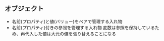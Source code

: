 ## オブジェクト
- 名前(プロパティ)と値(バリュー)をペアで管理する入れ物
- 名前(プロパティ)付きの参照を管理する入れ物
変数は参照を保持しているため、再代入した値は大元の値を張り替えることになる
